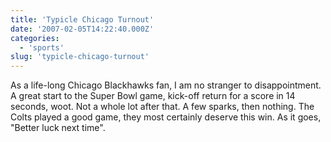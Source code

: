```yaml
---
title: 'Typicle Chicago Turnout'
date: '2007-02-05T14:22:40.000Z'
categories:
  - 'sports'
slug: 'typicle-chicago-turnout'
---
```


As a life-long Chicago Blackhawks fan, I am no stranger to disappointment. A great start to the Super Bowl game, kick-off return for a score in 14 seconds, woot. Not a whole lot after that. A few sparks, then nothing. The Colts played a good game, they most certainly deserve this win. As it goes, "Better luck next time".
